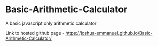 # Basic-Arithmetic-Calculator
A basic javascript only arithmetic calculator

Link to hosted github page - https://joshua-emmanuel.github.io/Basic-Arithmetic-Calculator/
